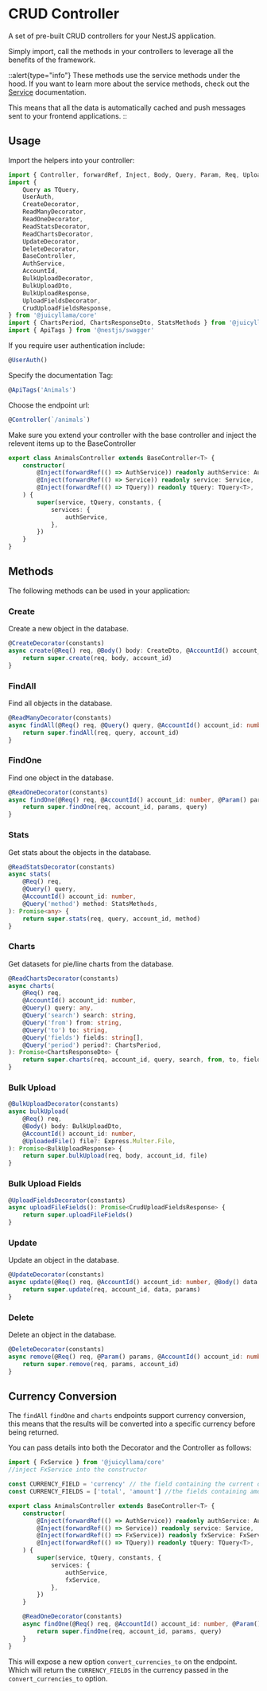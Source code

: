 # CRUD Controller

A set of pre-built CRUD controllers for your NestJS application.

Simply import, call the methods in your controllers to leverage all the benefits of the framework.

::alert{type="info"}
These methods use the service methods under the hood. If you want to learn more about the service methods, check out the [Service](/backend/core/helpers/service) documentation.

This means that all the data is automatically cached and push messages sent to your frontend applications.
::

## Usage

Import the helpers into your controller:

```typescript
import { Controller, forwardRef, Inject, Body, Query, Param, Req, UploadedFile } from '@nestjs/common'
import {
	Query as TQuery,
	UserAuth,
	CreateDecorator,
	ReadManyDecorator,
	ReadOneDecorator,
	ReadStatsDecorator,
	ReadChartsDecorator,
	UpdateDecorator,
	DeleteDecorator,
	BaseController,
	AuthService,
	AccountId,
	BulkUploadDecorator,
	BulkUploadDto,
	BulkUploadResponse,
	UploadFieldsDecorator,
	CrudUploadFieldsResponse,
} from '@juicyllama/core'
import { ChartsPeriod, ChartsResponseDto, StatsMethods } from '@juicyllama/utils'
import { ApiTags } from '@nestjs/swagger'
```

If you require user authentication include:

```typescript
@UserAuth()
```

Specify the documentation Tag: 

```typescript
@ApiTags('Animals')
```

Choose the endpoint url: 

```typescript
@Controller(`/animals`)
```

Make sure you extend your controller with the base controller and inject the relevent items up to the BaseController

```typescript
export class AnimalsController extends BaseController<T> {
	constructor(
		@Inject(forwardRef(() => AuthService)) readonly authService: AuthService,
		@Inject(forwardRef(() => Service)) readonly service: Service,
		@Inject(forwardRef(() => TQuery)) readonly tQuery: TQuery<T>,
	) {
		super(service, tQuery, constants, {
			services: {
				authService,
			},
		})
	}
}
```

## Methods

The following methods can be used in your application:

### Create

Create a new object in the database.

```typescript
@CreateDecorator(constants)
async create(@Req() req, @Body() body: CreateDto, @AccountId() account_id: number): Promise<T> {
	return super.create(req, body, account_id)
}
```

### FindAll

Find all objects in the database.

```typescript
@ReadManyDecorator(constants)
async findAll(@Req() req, @Query() query, @AccountId() account_id: number): Promise<T[]> {
	return super.findAll(req, query, account_id)
}
```

### FindOne

Find one object in the database.

```typescript
@ReadOneDecorator(constants)
async findOne(@Req() req, @AccountId() account_id: number, @Param() params, @Query() query): Promise<T> {
	return super.findOne(req, account_id, params, query)
}
```

### Stats

Get stats about the objects in the database.

```typescript
@ReadStatsDecorator(constants)
async stats(
	@Req() req,
	@Query() query,
	@AccountId() account_id: number,
	@Query('method') method: StatsMethods,
): Promise<any> {
	return super.stats(req, query, account_id, method)
}
```

### Charts

Get datasets for pie/line charts from the database.

```typescript
@ReadChartsDecorator(constants)
async charts(
	@Req() req,
	@AccountId() account_id: number,
	@Query() query: any,
	@Query('search') search: string,
	@Query('from') from: string,
	@Query('to') to: string,
	@Query('fields') fields: string[],
	@Query('period') period?: ChartsPeriod,
): Promise<ChartsResponseDto> {
	return super.charts(req, account_id, query, search, from, to, fields, period)
}
```

### Bulk Upload

```typescript
@BulkUploadDecorator(constants)
async bulkUpload(
	@Req() req,
	@Body() body: BulkUploadDto,
	@AccountId() account_id: number,
	@UploadedFile() file?: Express.Multer.File,
): Promise<BulkUploadResponse> {
	return super.bulkUpload(req, body, account_id, file)
}
```

### Bulk Upload Fields

```typescript
@UploadFieldsDecorator(constants)
async uploadFileFields(): Promise<CrudUploadFieldsResponse> {
	return super.uploadFileFields()
}
```

### Update

Update an object in the database.

```typescript
@UpdateDecorator(constants)
async update(@Req() req, @AccountId() account_id: number, @Body() data: UpdateDto, @Param() params): Promise<T> {
	return super.update(req, account_id, data, params)
}
```

### Delete

Delete an object in the database.

```typescript
@DeleteDecorator(constants)
async remove(@Req() req, @Param() params, @AccountId() account_id: number): Promise<T> {
	return super.remove(req, params, account_id)
}
```

## Currency Conversion

The `findAll` `findOne` and `charts` endpoints support currency conversion, this means that the results will be converted into a specific currency before being returned.

You can pass details into both the Decorator and the Controller as follows:

```typescript
import { FxService } from '@juicyllama/core'
//inject FxService into the constructor

const CURRENCY_FIELD = 'currency' // the field containing the current of the record
const CURRENCY_FIELDS = ['total', 'amount'] //the fields containing amounts to be converted

export class AnimalsController extends BaseController<T> {
	constructor(
		@Inject(forwardRef(() => AuthService)) readonly authService: AuthService,
		@Inject(forwardRef(() => Service)) readonly service: Service,
		@Inject(forwardRef(() => FxService)) readonly fxService: FxService,
		@Inject(forwardRef(() => TQuery)) readonly tQuery: TQuery<T>,
	) {
		super(service, tQuery, constants, {
			services: {
				authService,
				fxService,
			},
		})
	}

	@ReadOneDecorator(constants)
	async findOne(@Req() req, @AccountId() account_id: number, @Param() params, @Query() query): Promise<T> {
		return super.findOne(req, account_id, params, query)
	}
}
```

This will expose a new option `convert_currencies_to` on the endpoint. Which will return the `CURRENCY_FIELDS` in the currency passed in the `convert_currencies_to` option.
